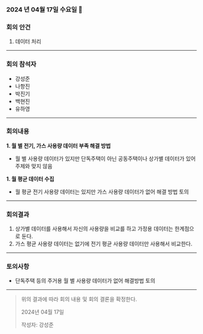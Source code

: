 ### 2024 년 04월 17일 수요일 📅

### 회의 안건

1. 데이터 처리

---

### 회의 참석자

- 강성준
- 나항진
- 박진기
- 백현진
- 유하영

---

### 회의내용

**1. 월 별 전기, 가스 사용량 데이터 부족 해결 방법**

- 월 별 사용량 데이터가 있지만 단독주택이 아닌 공동주택이나 상가별 데이터가 있어 주제와 맞지 않음

**1. 월 평균 데이터 수집**

- 월 평균 전기 사용량 데이터는 있지만 가스 사용량 데이터가 없어 해결 방법 토의

---

### 회의결과

1. 상가별 데이터를 사용해서 자신의 사용량을 비교를 하고 가정용 데이터는 한계점으로 둔다.
2. 가스 평균 사용량 데이터는 없기에 전기 평균 사용량 데이터만 사용해서 비교한다. 

---

### 토의사항

- 단독주택 등의 주거용 월 별 사용량 데이터가 없어 해결방법 토의

---

> 위의 결과에 따라 회의 내용 및 회의 결론을 확정한다.
> 
> 
> 2024년 04월 17일
> 
> 작성자: 강성준
>
